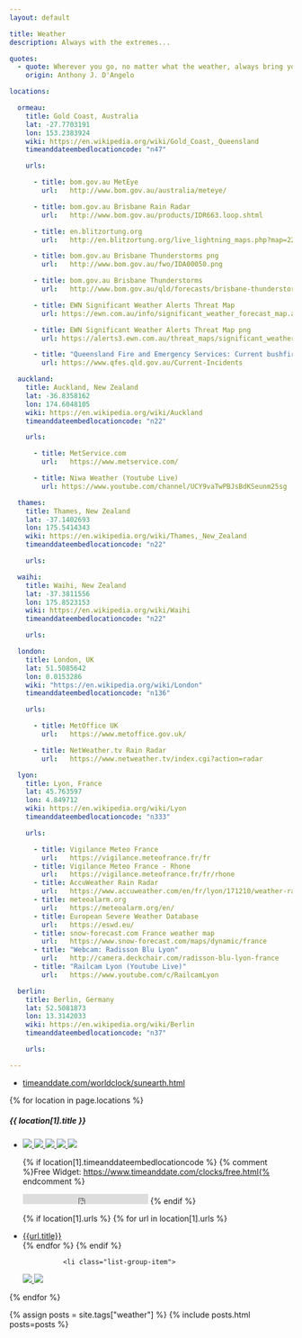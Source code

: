 ```yaml
---
layout: default

title: Weather
description: Always with the extremes...

quotes:
  - quote: Wherever you go, no matter what the weather, always bring your own sunshine.
    origin: Anthony J. D'Angelo

locations:

  ormeau:
    title: Gold Coast, Australia
    lat: -27.7703191
    lon: 153.2383924
    wiki: https://en.wikipedia.org/wiki/Gold_Coast,_Queensland
    timeanddateembedlocationcode: "n47"

    urls:

      - title: bom.gov.au MetEye
        url:   http://www.bom.gov.au/australia/meteye/

      - title: bom.gov.au Brisbane Rain Radar
        url:   http://www.bom.gov.au/products/IDR663.loop.shtml

      - title: en.blitzortung.org
        url:   http://en.blitzortung.org/live_lightning_maps.php?map=22

      - title: bom.gov.au Brisbane Thunderstorms png
        url:   http://www.bom.gov.au/fwo/IDA00050.png

      - title: bom.gov.au Brisbane Thunderstorms
        url:   http://www.bom.gov.au/qld/forecasts/brisbane-thunderstorms.shtml

      - title: EWN Significant Weather Alerts Threat Map
        url: https://ewn.com.au/info/significant_weather_forecast_map.aspx

      - title: EWN Significant Weather Alerts Threat Map png
        url: https://alerts3.ewn.com.au/threat_maps/significant_weather_large.png

      - title: "Queensland Fire and Emergency Services: Current bushfire warnings and incidents"
        url: https://www.qfes.qld.gov.au/Current-Incidents

  auckland:
    title: Auckland, New Zealand
    lat: -36.8358162
    lon: 174.6048105
    wiki: https://en.wikipedia.org/wiki/Auckland
    timeanddateembedlocationcode: "n22"

    urls:

      - title: MetService.com
        url:   https://www.metservice.com/

      - title: Niwa Weather (Youtube Live)
        url: https://www.youtube.com/channel/UCY9vaTwPBJsBdKSeunm25sg

  thames:
    title: Thames, New Zealand
    lat: -37.1402693
    lon: 175.5414343
    wiki: https://en.wikipedia.org/wiki/Thames,_New_Zealand
    timeanddateembedlocationcode: "n22"

    urls:

  waihi:
    title: Waihi, New Zealand
    lat: -37.3811556
    lon: 175.8523153
    wiki: https://en.wikipedia.org/wiki/Waihi
    timeanddateembedlocationcode: "n22"

    urls:

  london:
    title: London, UK
    lat: 51.5085642
    lon: 0.0153286
    wiki: "https://en.wikipedia.org/wiki/London"
    timeanddateembedlocationcode: "n136"

    urls:

      - title: MetOffice UK
        url:   https://www.metoffice.gov.uk/

      - title: NetWeather.tv Rain Radar
        url:   https://www.netweather.tv/index.cgi?action=radar

  lyon:
    title: Lyon, France
    lat: 45.763597
    lon: 4.849712
    wiki: https://en.wikipedia.org/wiki/Lyon
    timeanddateembedlocationcode: "n333"

    urls:

      - title: Vigilance Meteo France
        url:   https://vigilance.meteofrance.fr/fr
      - title: Vigilance Meteo France - Rhone
        url:   https://vigilance.meteofrance.fr/fr/rhone
      - title: AccuWeather Rain Radar
        url:   https://www.accuweather.com/en/fr/lyon/171210/weather-radar/171210
      - title: meteoalarm.org
        url:   https://meteoalarm.org/en/
      - title: European Severe Weather Database
        url:   https://eswd.eu/
      - title: snow-forecast.com France weather map
        url:   https://www.snow-forecast.com/maps/dynamic/france
      - title: "Webcam: Radisson Blu Lyon"
        url:   http://camera.deckchair.com/radisson-blu-lyon-france
      - title: "Railcam Lyon (Youtube Live)"
        url:   https://www.youtube.com/c/RailcamLyon

  berlin:
    title: Berlin, Germany
    lat: 52.5081873
    lon: 13.3142033
    wiki: https://en.wikipedia.org/wiki/Berlin
    timeanddateembedlocationcode: "n37"

    urls:

---
```


* [timeanddate.com/worldclock/sunearth.html](https://www.timeanddate.com/worldclock/sunearth.html)

<div class="row">
{% for location in page.locations %}
    <div class="col-md-4 col-sm-6">
        <div class="card border-0">
            <div class="card-body">
                <h5 class="card-title">{{ location[1].title }}</h5>
<ul class="list-group list-group-flush">
<li class="list-group-item">
<a class="card-link" title="earth.nullschool.net" href="https://earth.nullschool.net/#current/wind/surface/level/orthographic={{location[1].lon}},{{location[1].lat}}/loc={{location[1].lon}},{{location[1].lat}}">
<img src="https://earth.nullschool.net/favicon.ico?v2" />
</a>

<a class="card-link" title="lightningmaps.org" href="https://www.lightningmaps.org/?lang=en#m=oss;t=3;s=0;o=0;b=;ts=0;y={{location[1].lat}};x={{location[1].lon}};z=7;">
<img src="https://www.lightningmaps.org/Images/favicon.ico" />
</a>

<a class="card-link" title="google.com" href="https://www.google.com/search?q=weather {{location[1].title}}">
<img src="https://avatars.githubusercontent.com/u/1342004?s=32&v=4" />
</a>

<a class="card-link" title="google.com/maps" href="https://www.google.com/maps/search/?api=1&query={{location[1].lat}},{{location[1].lon}}">
<img src="https://www.google.com/images/branding/product/ico/maps15_bnuw3a_32dp.ico" />
</a>

<a class="card-link" title="google.com/maps" href="https://geohack.toolforge.org/geohack.php?params={{location[1].lat}}_N_{{location[1].lon}}_E_">
<img src="https://upload.wikimedia.org/wikipedia/commons/thumb/2/27/FP_Satellite_icon.svg/32px-FP_Satellite_icon.svg.png" />
</a>
</li>

{% if location[1].timeanddateembedlocationcode %}
{% comment %}Free Widget: https://www.timeanddate.com/clocks/free.html{% endcomment %}
<iframe src="https://free.timeanddate.com/clock/i8ccb2qq/{{ location[1].timeanddateembedlocationcode }}/tct/pct/ahl/avt/tt0/tw1/tm1/th1/ta1/tb2" frameborder="0" width="223" height="18" allowtransparency="true"></iframe>
{% endif %}

{% if location[1].urls %}
{% for url in location[1].urls %}
<li class="list-group-item"><a class="card-link" href="{{url.url}}">{{url.title}}</a></li>
{% endfor %}
{% endif %}

              <li class="list-group-item">

<a class="card-link" title="google.com" href="https://www.youtube.com/results?sp=EgJAAQ%253D%253D&search_query={{location[1].title}}">
<img src="https://avatars.githubusercontent.com/u/4052902?s=32&v=4" />
</a>

<a class="card-link" title="wikipedia.org" href="{{location[1].wiki}}">
<img src="https://en.wikipedia.org/static/favicon/wikipedia.ico" />
</a>
              </li>
</ul>
            </div>
        </div>
  </div>
{% endfor %}
</div>

{% assign posts = site.tags["weather"] %}
{% include posts.html posts=posts %}
